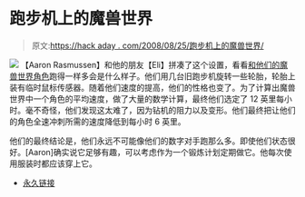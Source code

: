 # 跑步机上的魔兽世界

> 原文:[https://hack aday . com/2008/08/25/跑步机上的魔兽世界/](https://hackaday.com/2008/08/25/world-of-warcraft-on-a-treadmill/)

![](../Images/bb9f6d0b8b1e55cc3cf97a06c53538ec.png)
【Aaron Rasmussen】和他的朋友【Eli】拼凑了这个设置，看看[和他们的魔兽世界角色](http://www.manapotions.com/raceazeroth.html)跑得一样多会是什么样子。他们用几台旧跑步机旋转一些轮胎，轮胎上装有临时鼠标传感器。随着他们速度的提高，他们的性格也变了。为了计算出魔兽世界中一个角色的平均速度，做了大量的数学计算，最终他们选定了 12 英里每小时。毫不奇怪，他们发现这太难了，因为钻机的阻力以及变形。他们最终把让他们的角色全速冲刺所需的速度降低到每小时 6 英里。

他们的最终结论是，他们永远不可能像他们的数字对手跑那么多。即使他们状态很好。[Aaron]确实说它足够有趣，可以考虑作为一个锻炼计划定期做它。他每次使用服装时都应该穿上它。

*   [永久链接](http://www.manapotions.com/raceazeroth.html)